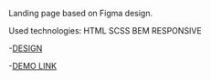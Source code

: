Landing page based on Figma design.

Used technologies: HTML SCSS BEM RESPONSIVE

-[DESIGN](https://www.figma.com/file/nHz8bflIwJaWP3P99vKTH5/miami_home_new?node-id=16033%3A3)

-[DEMO LINK](https://filserhei.github.io/layout_miami/)
